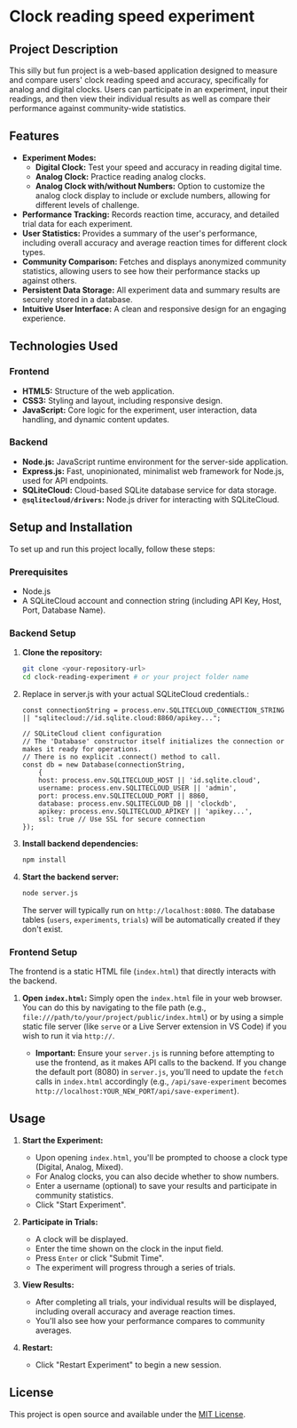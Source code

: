 # Clock reading speed experiment

## Project Description

This silly but fun project is a web-based application designed to measure and compare users' clock reading speed and accuracy, specifically for analog and digital clocks. Users can participate in an experiment, input their readings, and then view their individual results as well as compare their performance against community-wide statistics.

## Features

* **Experiment Modes:**
    * **Digital Clock:** Test your speed and accuracy in reading digital time.
    * **Analog Clock:** Practice reading analog clocks.
    * **Analog Clock with/without Numbers:** Option to customize the analog clock display to include or exclude numbers, allowing for different levels of challenge.
* **Performance Tracking:** Records reaction time, accuracy, and detailed trial data for each experiment.
* **User Statistics:** Provides a summary of the user's performance, including overall accuracy and average reaction times for different clock types.
* **Community Comparison:** Fetches and displays anonymized community statistics, allowing users to see how their performance stacks up against others.
* **Persistent Data Storage:** All experiment data and summary results are securely stored in a database.
* **Intuitive User Interface:** A clean and responsive design for an engaging experience.

## Technologies Used

### Frontend
* **HTML5:** Structure of the web application.
* **CSS3:** Styling and layout, including responsive design.
* **JavaScript:** Core logic for the experiment, user interaction, data handling, and dynamic content updates.

### Backend
* **Node.js:** JavaScript runtime environment for the server-side application.
* **Express.js:** Fast, unopinionated, minimalist web framework for Node.js, used for API endpoints.
* **SQLiteCloud:** Cloud-based SQLite database service for data storage.
* **`@sqlitecloud/drivers`:** Node.js driver for interacting with SQLiteCloud.

## Setup and Installation

To set up and run this project locally, follow these steps:

### Prerequisites

* Node.js
* A SQLiteCloud account and connection string (including API Key, Host, Port, Database Name).

### Backend Setup

1.  **Clone the repository:**
    ```bash
    git clone <your-repository-url>
    cd clock-reading-experiment # or your project folder name
    ```
2.  Replace in server.js with your actual SQLiteCloud credentials.:
    ```
    const connectionString = process.env.SQLITECLOUD_CONNECTION_STRING || "sqlitecloud://id.sqlite.cloud:8860/apikey...";

    // SQLiteCloud client configuration
    // The 'Database' constructor itself initializes the connection or makes it ready for operations.
    // There is no explicit .connect() method to call.
    const db = new Database(connectionString,
        {
        host: process.env.SQLITECLOUD_HOST || 'id.sqlite.cloud',
        username: process.env.SQLITECLOUD_USER || 'admin',
        port: process.env.SQLITECLOUD_PORT || 8860,
        database: process.env.SQLITECLOUD_DB || 'clockdb',
        apikey: process.env.SQLITECLOUD_APIKEY || 'apikey...',
        ssl: true // Use SSL for secure connection
    });

    ```

3.  **Install backend dependencies:**
    ```bash
    npm install
    ```
4.  **Start the backend server:**
    ```bash
    node server.js
    ```
    The server will typically run on `http://localhost:8080`. The database tables (`users`, `experiments`, `trials`) will be automatically created if they don't exist.

### Frontend Setup

The frontend is a static HTML file (`index.html`) that directly interacts with the backend.

1.  **Open `index.html`:**
    Simply open the `index.html` file in your web browser. You can do this by navigating to the file path (e.g., `file:///path/to/your/project/public/index.html`) or by using a simple static file server (like `serve` or a Live Server extension in VS Code) if you wish to run it via `http://`.

    * **Important:** Ensure your `server.js` is running before attempting to use the frontend, as it makes API calls to the backend. If you change the default port (8080) in `server.js`, you'll need to update the `fetch` calls in `index.html` accordingly (e.g., `/api/save-experiment` becomes `http://localhost:YOUR_NEW_PORT/api/save-experiment`).

## Usage

1.  **Start the Experiment:**
    * Upon opening `index.html`, you'll be prompted to choose a clock type (Digital, Analog, Mixed).
    * For Analog clocks, you can also decide whether to show numbers.
    * Enter a username (optional) to save your results and participate in community statistics.
    * Click "Start Experiment".

2.  **Participate in Trials:**
    * A clock will be displayed.
    * Enter the time shown on the clock in the input field.
    * Press `Enter` or click "Submit Time".
    * The experiment will progress through a series of trials.

3.  **View Results:**
    * After completing all trials, your individual results will be displayed, including overall accuracy and average reaction times.
    * You'll also see how your performance compares to community averages.

4.  **Restart:**
    * Click "Restart Experiment" to begin a new session.

## License

This project is open source and available under the [MIT License](LICENSE).